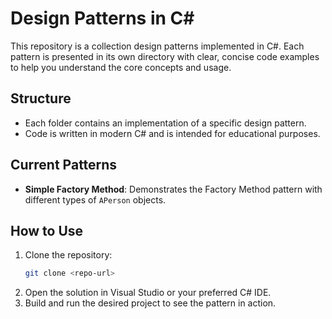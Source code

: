 # Design Patterns in C#

This repository is a collection design patterns implemented in C#. Each pattern is presented in its own directory with clear, concise code examples to help you understand the core concepts and usage.

## Structure

- Each folder contains an implementation of a specific design pattern.
- Code is written in modern C# and is intended for educational purposes.

## Current Patterns

- **Simple Factory Method**: Demonstrates the Factory Method pattern with different types of `APerson` objects.

## How to Use

1. Clone the repository:
   ```bash
   git clone <repo-url>
   ```
2. Open the solution in Visual Studio or your preferred C# IDE.
3. Build and run the desired project to see the pattern in action.
